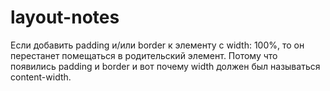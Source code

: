 # layout-notes

Если добавить padding и/или border к элементу с width: 100%, то он перестанет помещаться в родительский элемент. Потому что появились padding и border и вот почему width должен был называться content-width.
